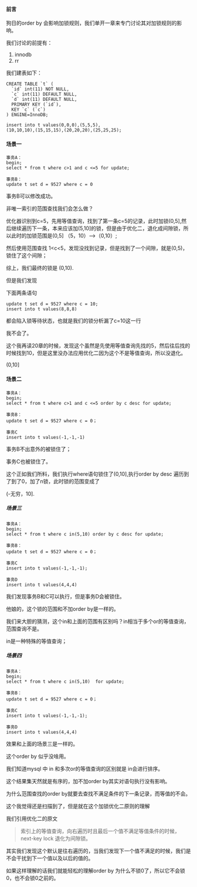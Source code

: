#### 前言

狗日的order by 会影响加锁规则，我们单开一章来专门讨论其对加锁规则的影响。



我们讨论的前提有：

1. innodb
2. rr

我们建表如下：

```mysql
CREATE TABLE `t` (
  `id` int(11) NOT NULL,
  `c` int(11) DEFAULT NULL,
  `d` int(11) DEFAULT NULL,
  PRIMARY KEY (`id`),
  KEY `c` (`c`)
) ENGINE=InnoDB;

insert into t values(0,0,0),(5,5,5),
(10,10,10),(15,15,15),(20,20,20),(25,25,25);
```





#### 场景一

```mysql
事务A：
begin;
select * from t where c>1 and c <=5 for update;

事务B：
update t set d = 9527 where c = 0
```

事务B可以修改成功。

非唯一索引的范围查找我们会怎么做？

优化器识别到c=5，先用等值查询，找到了第一条c=5的记录，此时加锁(0,5],然后继续遍历下一条，本来应该加(5,10]的锁，但是由于优化二，退化成间隙锁，所以此时的加锁范围是(0,5] （5，10）-->（0,10）;

然后使用范围查找 1<c<5，发现没找到记录，但是找到了一个间隙，就是(0,5)，锁住了这个间隙；

综上，我们最终的锁是 (0,10).

 

但是我们发现

下面两条语句

```mysql
update t set d = 9527 where c = 10;
insert into t values(8,8,8)
```

都会陷入锁等待状态，也就是我们的锁分析漏了c=10这一行

我不会了。

这个我再读20章的时候，发现这个虽然是先使用等值查询先找的5，然后往后找的时候找到10，但是这里没办法应用优化二因为这个不是等值查询，所以没退化。

(0,10]

#### 场景二

```mysql
事务A：
begin;
select * from t where c>1 and c <=5 order by c desc for update;

事务B：
update t set d = 9527 where c = 0；

事务C
insert into t values(-1,-1,-1)
```

事务B不出意外的被锁住了；

事务C也被锁住了。

这个正如我们所料，我们执行where语句锁住了(0,10],执行order by desc 遍历到了到了0，加了n锁，此时锁的范围变成了

(-无穷，10].



##### 场景三

```mysql
事务A：
begin;
select * from t where c in(5,10) order by c desc for update;

事务B：
update t set d = 9527 where c = 0；

事务C
insert into t values(-1,-1,-1);

事务D
insert into t values(4,4,4)
```

我们发现事务B和C可以执行，但是事务D会被锁住。

他娘的，这个锁的范围和不加order by是一样的。

我们来大胆的猜测，这个in和上面的范围有区别吗？in相当于多个or的等值查询，范围查询不是。

in是一种特殊的等值查询；



##### 场景四

```mysql
事务A：
begin;
select * from t where c in(5,10)  for update;

事务B：
update t set d = 9527 where c = 0；

事务C
insert into t values(-1,-1,-1);

事务D
insert into t values(4,4,4)
```

效果和上面的场景三是一样的。

这个order by 似乎没啥用。

我们知道mysql 中 in 和多次or的等值查询的区别就是 in会进行排序。

这个结果集天然就是有序的，加不加order by其实对语句执行没有影响。



为什么范围查找的order by就要去查找不满足条件的下一条记录，而等值的不会。

这个我觉得还是扫描到了，但是就在这个加锁优化二原则的理解

我们引用优化二的原文

> 索引上的等值查询，向右遍历时且最后一个值不满足等值条件的时候，next-key lock 退化为间隙锁。

其实我们发现这个默认是往右遍历的，当我们发现下一个值不满足的时候，我们是不会干扰到下一个值以及以后的值的。

如果这样理解的话我们就能轻松的理解order by 为什么不锁0了，所以它不会锁0，也不会锁0之前的。





